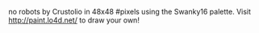 no robots by Crustolio in 48x48 #pixels using the Swanky16 palette. Visit http://paint.lo4d.net/ to draw your own! 